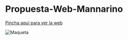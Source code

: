 # Propuesta-Web-Mannarino

[Pincha aquí para ver la web](https://melza1992.github.io/Propuesta-Web-Mannarino/)

![Maqueta](diseno-estatico/web-mannarino.jpg)
